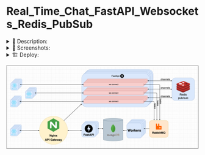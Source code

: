 # Real_Time_Chat_FastAPI_Websockets_Redis_PubSub


<details><summary> 📄 Description: </summary>


</details>

<details><summary> 📸 Screenshots: </summary>


</details>

<details><summary> 🏗 Deploy: </summary>

<br>

```commandline
docker-compose up -d --build
```

</details>

![Image alt](https://github.com/Lioniys/Real_Time_Chat_Client_React/raw/main/screenshots/Messenger.png)
